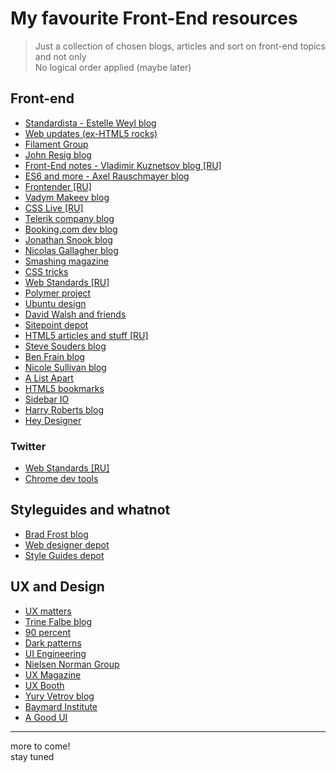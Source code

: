 # My favourite Front-End resources

> Just a collection of chosen blogs, articles and sort on front-end topics and not only  
> No logical order applied (maybe later)

## Front-end

- [Standardista - Estelle Weyl blog](http://www.standardista.com/)
- [Web updates (ex-HTML5 rocks)](https://developers.google.com/web/updates/)
- [Filament Group](https://www.filamentgroup.com/lab/)
- [John Resig blog](http://ejohn.org/category/blog/)
- [Front-End notes - Vladimir Kuznetsov blog [RU]](http://noteskeeper.ru/)
- [ES6 and more - Axel Rauschmayer blog](http://www.2ality.com/)
- [Frontender [RU]](http://frontender.info/)
- [Vadym Makeev blog](http://pepelsbey.net/)
- [CSS Live [RU]](http://css-live.ru/)
- [Telerik company blog](http://www.telerik.com/blogs)
- [Booking.com dev blog](http://blog.booking.com/)
- [Jonathan Snook blog](http://snook.ca/)
- [Nicolas Gallagher blog](http://nicolasgallagher.com/)
- [Smashing magazine](http://www.smashingmagazine.com/)
- [CSS tricks](http://css-tricks.com/)
- [Web Standards [RU]](http://web-standards.ru/)
- [Polymer project](https://elements.polymer-project.org/)
- [Ubuntu design](http://design.canonical.com/)
- [David Walsh and friends](http://davidwalsh.name/)
- [Sitepoint depot](http://www.sitepoint.com/)
- [HTML5 articles and stuff [RU]](http://html5.by/)
- [Steve Souders blog](http://www.stevesouders.com/blog/)
- [Ben Frain blog](http://benfrain.com/blog/)
- [Nicole Sullivan blog](http://www.stubbornella.org/content/)
- [A List Apart](http://alistapart.com/articles)
- [HTML5 bookmarks](http://html5bookmarks.com/)
- [Sidebar IO](http://sidebar.io/)
- [Harry Roberts blog](http://csswizardry.com/)
- [Hey Designer](http://heydesigner.com/)


### Twitter

- [Web Standards [RU]](https://twitter.com/webstandards_ru)
- [Chrome dev tools](https://twitter.com/ChromeDevTools)


## Styleguides and whatnot

- [Brad Frost blog](http://bradfrost.com/blog/)
- [Web designer depot](http://www.webdesignerdepot.com/)
- [Style Guides depot](http://styleguides.io/)


## UX and Design

- [UX matters](http://www.uxmatters.com/)
- [Trine Falbe blog](http://www.trinefalbe.com/)
- [90 percent](http://www.90percentofeverything.com/)
- [Dark patterns](http://darkpatterns.org/)
- [UI Engineering](http://www.uie.com/)
- [Nielsen Norman Group](http://www.nngroup.com/)
- [UX Magazine](http://uxmag.com/)
- [UX Booth](http://www.uxbooth.com/)
- [Yury Vetrov blog](http://www.jvetrau.com/)
- [Baymard Institute](http://baymard.com/)
- [A Good UI](http://goodui.org/)


---
more to come!  
stay tuned

